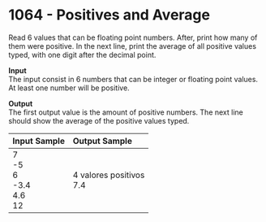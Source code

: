 # 1064 - Positives and Average

Read 6 values that can be floating point numbers. After, print how many of them were positive. In the next line, print the average of all positive values typed, with one digit after the decimal point.

**Input**<br>
The input consist in 6 numbers that can be integer or floating point values. At least one number will be positive.

**Output**<br>
The first output value is the amount of positive numbers. The next line should show the average of the positive values ​typed.

| Input Sample                                  | Output Sample                 |
|:----------------------------------------------|:------------------------------|
| 7 <br> -5 <br> 6 <br> -3.4 <br> 4.6 <br> 12   | 4 valores positivos <br> 7.4  |